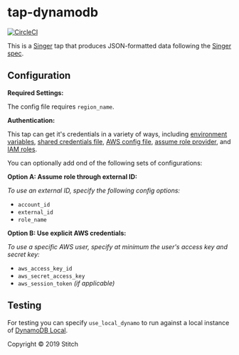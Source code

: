 # tap-dynamodb

[![CircleCI](https://circleci.com/gh/singer-io/tap-dynamodb.svg?style=svg)](https://circleci.com/gh/singer-io/tap-dynamodb)

This is a [Singer](https://singer.io) tap that produces JSON-formatted data
following the [Singer
spec](https://github.com/singer-io/getting-started/blob/master/SPEC.md).

## Configuration

**Required Settings:**

The config file requires `region_name`.

**Authentication:**

This tap can get it's credentials in a variety of ways, including [environment variables](https://boto3.amazonaws.com/v1/documentation/api/latest/guide/configuration.html#environment-variables), [shared credentials file](https://boto3.amazonaws.com/v1/documentation/api/latest/guide/configuration.html#shared-credentials-file), [AWS config file](https://boto3.amazonaws.com/v1/documentation/api/latest/guide/configuration.html#aws-config-file), [assume role provider](https://boto3.amazonaws.com/v1/documentation/api/latest/guide/configuration.html#assume-role-provider), and [IAM roles](https://boto3.amazonaws.com/v1/documentation/api/latest/guide/configuration.html#iam-roles).

You can optionally add ond of the following sets of configurations:

**Option A: Assume role through external ID:**

_To use an external ID, specify the following config options:_

- `account_id`
- `external_id`
- `role_name`

**Option B: Use explicit AWS credentials:**

_To use a specific AWS user, specify at minimum the user's access key and secret key:_

- `aws_access_key_id`
- `aws_secret_access_key`
- `aws_session_token` _(if applicable)_

## Testing

For testing you can specify `use_local_dynamo` to run against a local instance of [DynamoDB Local](https://docs.aws.amazon.com/amazondynamodb/latest/developerguide/DynamoDBLocal.html).

Copyright &copy; 2019 Stitch
